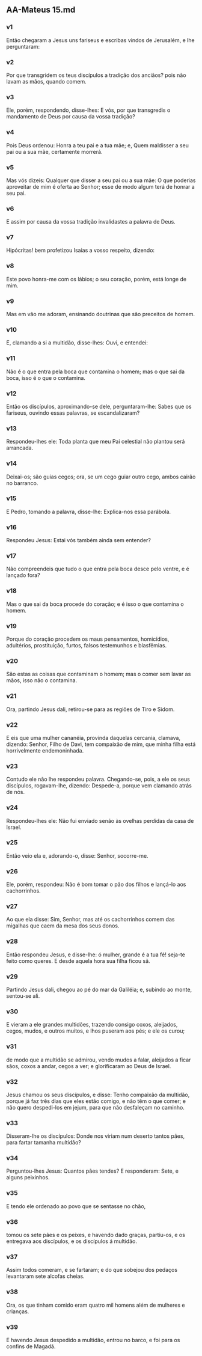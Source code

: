 ## AA-Mateus 15.md
### v1
 Então chegaram a Jesus uns fariseus e escribas vindos de Jerusalém, e lhe perguntaram:
### v2
 Por que transgridem os teus discípulos a tradição dos anciãos? pois não lavam as mãos, quando comem.
### v3
 Ele, porém, respondendo, disse-lhes: E vós, por que transgredis o mandamento de Deus por causa da vossa tradição?
### v4
 Pois Deus ordenou: Honra a teu pai e a tua mãe; e, Quem maldisser a seu pai ou a sua mãe, certamente morrerá.
### v5
 Mas vós dizeis: Qualquer que disser a seu pai ou a sua mãe: O que poderias aproveitar de mim é oferta ao Senhor; esse de modo algum terá de honrar a seu pai.
### v6
 E assim por causa da vossa tradição invalidastes a palavra de Deus.
### v7
 Hipócritas! bem profetizou Isaias a vosso respeito, dizendo:
### v8
 Este povo honra-me com os lábios; o seu coração, porém, está longe de mim.
### v9
 Mas em vão me adoram, ensinando doutrinas que são preceitos de homem.
### v10
 E, clamando a si a multidão, disse-lhes: Ouvi, e entendei:
### v11
 Não é o que entra pela boca que contamina o homem; mas o que sai da boca, isso é o que o contamina.
### v12
 Então os discípulos, aproximando-se dele, perguntaram-lhe: Sabes que os fariseus, ouvindo essas palavras, se escandalizaram?
### v13
 Respondeu-lhes ele: Toda planta que meu Pai celestial não plantou será arrancada.
### v14
 Deixai-os; são guias cegos; ora, se um cego guiar outro cego, ambos cairão no barranco.
### v15
 E Pedro, tomando a palavra, disse-lhe: Explica-nos essa parábola.
### v16
 Respondeu Jesus: Estai vós também ainda sem entender?
### v17
 Não compreendeis que tudo o que entra pela boca desce pelo ventre, e é lançado fora?
### v18
 Mas o que sai da boca procede do coração; e é isso o que contamina o homem.
### v19
 Porque do coração procedem os maus pensamentos, homicídios, adultérios, prostituição, furtos, falsos testemunhos e blasfêmias.
### v20
 São estas as coisas que contaminam o homem; mas o comer sem lavar as mãos, isso não o contamina.
### v21
 Ora, partindo Jesus dali, retirou-se para as regiões de Tiro e Sidom.
### v22
 E eis que uma mulher cananéia, provinda daquelas cercania, clamava, dizendo: Senhor, Filho de Davi, tem compaixão de mim, que minha filha está horrivelmente endemoninhada.
### v23
 Contudo ele não lhe respondeu palavra. Chegando-se, pois, a ele os seus discípulos, rogavam-lhe, dizendo: Despede-a, porque vem clamando atrás de nós.
### v24
 Respondeu-lhes ele: Não fui enviado senão às ovelhas perdidas da casa de Israel.
### v25
 Então veio ela e, adorando-o, disse: Senhor, socorre-me.
### v26
 Ele, porém, respondeu: Não é bom tomar o pão dos filhos e lançá-lo aos cachorrinhos.
### v27
 Ao que ela disse: Sim, Senhor, mas até os cachorrinhos comem das migalhas que caem da mesa dos seus donos.
### v28
 Então respondeu Jesus, e disse-lhe: ó mulher, grande é a tua fé! seja-te feito como queres. E desde aquela hora sua filha ficou sã.
### v29
 Partindo Jesus dali, chegou ao pé do mar da Galiléia; e, subindo ao monte, sentou-se ali.
### v30
 E vieram a ele grandes multidões, trazendo consigo coxos, aleijados, cegos, mudos, e outros muitos, e lhos puseram aos pés; e ele os curou;
### v31
 de modo que a multidão se admirou, vendo mudos a falar, aleijados a ficar sãos, coxos a andar, cegos a ver; e glorificaram ao Deus de Israel.
### v32
 Jesus chamou os seus discípulos, e disse: Tenho compaixão da multidão, porque já faz três dias que eles estão comigo, e não têm o que comer; e não quero despedi-los em jejum, para que não desfaleçam no caminho.
### v33
 Disseram-lhe os discípulos: Donde nos viriam num deserto tantos pães, para fartar tamanha multidão?
### v34
 Perguntou-lhes Jesus: Quantos pães tendes? E responderam: Sete, e alguns peixinhos.
### v35
 E tendo ele ordenado ao povo que se sentasse no chão,
### v36
 tomou os sete pães e os peixes, e havendo dado graças, partiu-os, e os entregava aos discípulos, e os discípulos á multidão.
### v37
 Assim todos comeram, e se fartaram; e do que sobejou dos pedaços levantaram sete alcofas cheias.
### v38
 Ora, os que tinham comido eram quatro mil homens além de mulheres e crianças.
### v39
 E havendo Jesus despedido a multidão, entrou no barco, e foi para os confins de Magadã.
